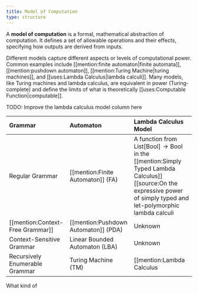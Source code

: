 ```yaml
---
title: Model of Computation
type: structure
---
```


A **model of computation** is a formal, mathematical abstraction of computation. It defines a set of allowable operations and their effects, specifying how outputs are derived from inputs.

Different models capture different aspects or levels of computational power. Common examples include [[mention:finite automaton|finite automata]], [[mention:pushdown automaton]], [[mention:Turing Machine|turing machines]], and [[uses:Lambda Calculus|lambda calculi]]. Many models, like Turing machines and lambda calculus, are equivalent in power (Turing-complete) and define the limits of what is theoretically [[uses:Computable Function|computable]].

TODO: Improve the lambda calculus model column here

| Grammar                          | Automaton                            | Lambda Calculus Model                                                                                                                                                                           |
| :------------------------------- | :----------------------------------- | :---------------------------------------------------------------------------------------------------------------------------------------------------------------------------------------------- |
| Regular Grammar                  | [[mention:Finite Automaton]] (FA)    | A function from $\text{List[Bool]} \rightarrow \text{Bool}$ in the [[mention:Simply Typed Lambda Calculus]] [[source:On the expressive power of simply typed and let-polymorphic lambda calculi | source]]                  |
| [[mention:Context-Free Grammar]] | [[mention:Pushdown Automaton]] (PDA) | Unknown                                                                                                                                                                                         |
| Context-Sensitive Grammar        | Linear Bounded Automaton (LBA)       | Unknown                                                                                                                                                                                         |
| Recursively Enumerable Grammar   | Turing Machine (TM)                  | [[mention:Lambda Calculus                                                                                                                                                                       | Untyped Lambda Calculus]] |

What kind of 